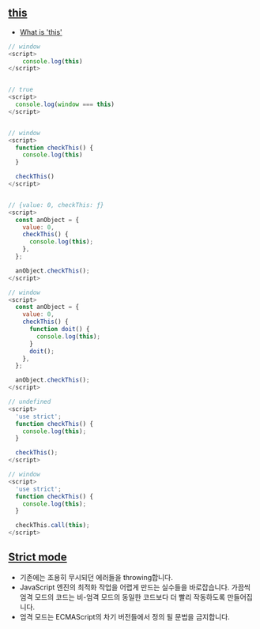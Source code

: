 ## [this](https://developer.mozilla.org/ko/docs/Web/JavaScript/Reference/Operators/this)

- [What is 'this'](https://www.youtube.com/watch?v=kb0Af7dzCTs)

```js
// window
<script>
	console.log(this)
</script>


// true
<script>
  console.log(window === this)
</script>


// window
<script>
  function checkThis() {
    console.log(this)
  }

  checkThis()
</script>


// {value: 0, checkThis: ƒ}
<script>
  const anObject = {
    value: 0,
    checkThis() {
      console.log(this);
    },
  };

  anObject.checkThis();
</script>

// window
<script>
  const anObject = {
    value: 0,
    checkThis() {
      function doit() {
        console.log(this);
      }
      doit();
    },
  };

  anObject.checkThis();
</script>

// undefined
<script>
  'use strict';
  function checkThis() {
    console.log(this);
  }

  checkThis();
</script>

// window
<script>
  'use strict';
  function checkThis() {
    console.log(this);
  }

  checkThis.call(this);
</script>
```

## [Strict mode](https://developer.mozilla.org/ko/docs/Web/JavaScript/Reference/Strict_mode)

- 기존에는 조용히 무시되던 에러들을 throwing합니다.
- JavaScript 엔진의 최적화 작업을 어렵게 만드는 실수들을 바로잡습니다. 가끔씩 엄격 모드의 코드는 비-엄격 모드의 동일한 코드보다 더 빨리 작동하도록 만들어집니다.
- 엄격 모드는 ECMAScript의 차기 버전들에서 정의 될 문법을 금지합니다.
